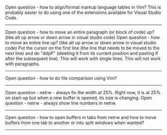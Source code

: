 Open question - how to align/format markup language tables in Vim? This is probably easier to do using one of the extensions available for Visual Studio Code.

-----------------------------------------------------------
Open question - how to move an entire paragraph (or block of code) up? (like alt up arrow  or down arrow in visual studio code)
Open question - how to move an entire line up? (like alt up arrow  or down arrow in visual studio code)
Put the cursor on the first line (the line that needs to be moved to the next line) and do "ddpP" (deleting it from its current position and pasting if after the subsequent line). This will work with single lines. This will not work with paragraphs.

------------------------------------------
Open question - how to do file comparison using Vim?

------------------------------------------
Open question - netrw - always fix the width at 25%. Right now, it is at 25% on start-up but when a new buffer is opened, its size is changing.
Open question - netrw - always show line numbers in netrw.

------------------------------------------
Open question - how to open buffers in tabs from netrw and how to move buffers from one tab to another or into split windows when wanted?

------------------------------------------
